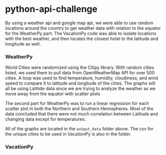 # python-api-challenge

By using a weather api and google map api, we were able to use random locations around the country to get weather data with relation to the equator for the WeatherPy part. The VacationPy code was able to isolate locations with the best weather, and then locates the closest hotel to the latitude and longitude as well.

### WeatherPy
World Cities were randomized using the Citipy library. With random cities listed, we used them to pull data from OpenWeatherMap API for over 500 cities. A loop was used to find temperature, humidity, cloudiness, and wind speed to compare it to latitude and longitude of the cities. The graphs will all be using Latitide data since we are trying to analyze the weather as we move away from the equator with scatter plots

The second part for WeatherPy was to run a linear regression for each scatter plot in both the Northern and Southern Hemispheres. Most of the data concluded that there were not much correlation between Latitude and changing data except for temperatures.

All of the graphs are located in the `output_data` folder above. The csv for the unique cities to be used in VacationPy is also in the folder.

### VacationPy